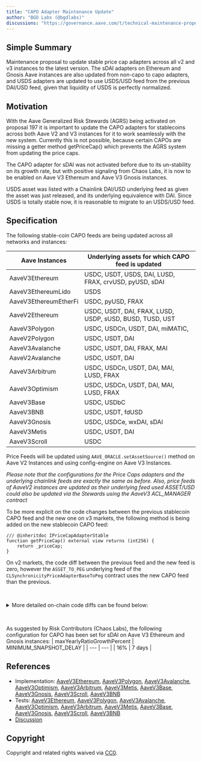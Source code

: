 ```yaml
---
title: "CAPO Adapter Maintenance Update"
author: "BGD Labs (@bgdlabs)"
discussions: "https://governance.aave.com/t/technical-maintenance-proposals/15274/55"
---
```


## Simple Summary

Maintenance proposal to update stable price cap adapters across all v2 and v3 instances to the latest version.
The sDAI adapters on Ethereum and Gnosis Aave instances are also updated from non-capo to capo adapters, and USDS adapters are updated to use USDS/USD feed from the previous DAI/USD feed, given that liquidity of USDS is perfectly normalized.

## Motivation

With the Aave Generalized Risk Stewards (AGRS) being activated on proposal 197 it is important to update the CAPO adapters for stablecoins across both Aave V2 and V3 instances for it to work seamlessly with the new system. Currently this is not possible, because certain CAPOs are missing a getter method getPriceCap() which prevents the AGRS system from updating the price caps.

The CAPO adapter for sDAI was not activated before due to its un-stability on its growth rate, but with positive signaling from Chaos Labs, it is now to be enabled on Aave V3 Ethereum and Aave V3 Gnosis instances.

USDS asset was listed with a Chainlink DAI/USD underlying feed as given the asset was just released, and its underlying equivalence with DAI. Since USDS is totally stable now, it is reasonable to migrate to an USDS/USD feed.

## Specification

The following stable-coin CAPO feeds are being updated across all networks and instances:

| Aave Instances        | Underlying assets for which CAPO feed is updated         |
| --------------------- | -------------------------------------------------------- |
| AaveV3Ethereum        | USDC, USDT, USDS, DAI, LUSD, FRAX, crvUSD, pyUSD, sDAI   |
| AaveV3EthereumLido    | USDS                                                     |
| AaveV3EthereumEtherFi | USDC, pyUSD, FRAX                                        |
| AaveV2Ethereum        | USDC, USDT, DAI, FRAX, LUSD, USDP, sUSD, BUSD, TUSD, UST |
| AaveV3Polygon         | USDC, USDCn, USDT, DAI, miMATIC,                         |
| AaveV2Polygon         | USDC, USDT, DAI                                          |
| AaveV3Avalanche       | USDC, USDT, DAI, FRAX, MAI                               |
| AaveV2Avalanche       | USDC, USDT, DAI                                          |
| AaveV3Arbitrum        | USDC, USDCn, USDT, DAI, MAI, LUSD, FRAX                  |
| AaveV3Optimism        | USDC, USDCn, USDT, DAI, MAI, LUSD, FRAX                  |
| AaveV3Base            | USDC, USDbC                                              |
| AaveV3BNB             | USDC, USDT, fdUSD                                        |
| AaveV3Gnosis          | USDC, USDCe, wxDAI, sDAI                                 |
| AaveV3Metis           | USDC, USDT, DAI                                          |
| AaveV3Scroll          | USDC                                                     |

Price Feeds will be updated using `AAVE_ORACLE.setAssetSource()` method on Aave V2 Instances and using config-engine on Aave V3 Instances.

_Please note that the configurations for the Price Caps adapters and the underlying chainlink feeds are exactly the same as before. Also, price feeds of AaveV2 instances are updated as their underlying feed used ASSET/USD could also be updated via the Stewards using the AaveV3 ACL_MANAGER contract_

To be more explicit on the code changes between the previous stablecoin CAPO feed and the new one on v3 markets, the following method is being added on the new stablecoin CAPO feed:

```
/// @inheritdoc IPriceCapAdapterStable
function getPriceCap() external view returns (int256) {
	return _priceCap;
}
```

On v2 markets, the code diff between the previous feed and the new feed is zero, however the `ASSET_TO_PEG` underlying feed of the `CLSynchronicityPriceAdapterBaseToPeg` contract uses the new CAPO feed than the previous.

&nbsp;

<details>
<summary>More detailed on-chain code diffs can be found below:</summary>

- Ethereum V3 Core:

  - [CURRENT_SDAI_NEW_SDAI](https://contract-diff.swiss-knife.xyz/?contractOld=0x29081f7aB5a644716EfcDC10D5c926c5fEe9F72B&contractNew=0xf83B85205241c3BCCA0a09D32FaE65c16e0CF236&chainIdOld=1&chainIdNew=1): Big diff as feed changed from non-capo to capo
  - [CURRENT_USDS_NEW_USDS](https://contract-diff.swiss-knife.xyz/?contractOld=0x4F01b76391A05d32B20FA2d05dD5963eE8db20E6&contractNew=0x94C7FD62fd0506e71d8142E9D36687fC72A86B02&chainIdOld=1&chainIdNew=1): Only unrelated dependency changes
  - [CURRENT_USDC_NEW_USDC](https://contract-diff.swiss-knife.xyz/?contractOld=0x736bF902680e68989886e9807CD7Db4B3E015d3C&contractNew=0xB6557F02F0a5dA7b9D3C2d979cc19e00e756F6dA&chainIdOld=1&chainIdNew=1): Addition of `getPriceCap()` method plus unrelated dependency changes
  - [NEW_USDT_NEW_USDC](https://contract-diff.swiss-knife.xyz/?contractOld=0x260326c220E469358846b187eE53328303Efe19C&contractNew=0xB6557F02F0a5dA7b9D3C2d979cc19e00e756F6dA&chainIdOld=1&chainIdNew=1): No diff
  - [CURRENT_USDT_CURRENT_USDC](https://contract-diff.swiss-knife.xyz/?contractOld=0xC26D4a1c46d884cfF6dE9800B6aE7A8Cf48B4Ff8&contractNew=0x736bF902680e68989886e9807CD7Db4B3E015d3C&chainIdOld=1&chainIdNew=1): No diff
  - [NEW_DAI_NEW_USDC](https://contract-diff.swiss-knife.xyz/?contractOld=0x5c66322CA59bB61e867B28195576DbD8dA4b08dE&contractNew=0xB6557F02F0a5dA7b9D3C2d979cc19e00e756F6dA&chainIdOld=1&chainIdNew=1): No diff
  - [CURRENT_DAI_CURRENT_USDC](https://contract-diff.swiss-knife.xyz/?contractOld=0xaEb897E1Dc6BbdceD3B9D551C71a8cf172F27AC4&contractNew=0x736bF902680e68989886e9807CD7Db4B3E015d3C&chainIdOld=1&chainIdNew=1): No diff
  - [NEW_LUSD_NEW_USDC](https://contract-diff.swiss-knife.xyz/?contractOld=0xEbb721daf3DA9f1b3dcEc590cDf648137172d7CB&contractNew=0xB6557F02F0a5dA7b9D3C2d979cc19e00e756F6dA&chainIdOld=1&chainIdNew=1): No diff
  - [CURRENT_LUSD_CURRENT_USDC](https://contract-diff.swiss-knife.xyz/?contractOld=0x9eCdfaCca946614cc32aF63F3DBe50959244F3af&contractNew=0x736bF902680e68989886e9807CD7Db4B3E015d3C&chainIdOld=1&chainIdNew=1): No diff
  - [NEW_FRAX_NEW_USDC](https://contract-diff.swiss-knife.xyz/?contractOld=0xeF50f8DC65402c3019586bc8725fCD0b99B8AAd7&contractNew=0xB6557F02F0a5dA7b9D3C2d979cc19e00e756F6dA&chainIdOld=1&chainIdNew=1): No diff
  - [CURRENT_FRAX_CURRENT_USDC](https://contract-diff.swiss-knife.xyz/?contractOld=0x45D270263BBee500CF8adcf2AbC0aC227097b036&contractNew=0x736bF902680e68989886e9807CD7Db4B3E015d3C&chainIdOld=1&chainIdNew=1): No diff
  - [NEW_CRVUSD_NEW_USDC](https://contract-diff.swiss-knife.xyz/?contractOld=0x9Dc30dc58c72f5B669aEa01d02A2e4da194eE893&contractNew=0xB6557F02F0a5dA7b9D3C2d979cc19e00e756F6dA&chainIdOld=1&chainIdNew=1): No diff
  - [CURRENT_CRVUSD_CURRENT_USDC](https://contract-diff.swiss-knife.xyz/?contractOld=0x02AeE5b225366302339748951E1a924617b8814F&contractNew=0x736bF902680e68989886e9807CD7Db4B3E015d3C&chainIdOld=1&chainIdNew=1): No diff
  - [NEW_PYUSD_NEW_USDC](https://contract-diff.swiss-knife.xyz/?contractOld=0x36964C0579D02E0a5AaAb89E24Cf8d7CDF3549EE&contractNew=0xB6557F02F0a5dA7b9D3C2d979cc19e00e756F6dA&chainIdOld=1&chainIdNew=1): No diff
  - [CURRENT_PYUSD_CURRENT_USDC](https://contract-diff.swiss-knife.xyz/?contractOld=0x150bAe7Ce224555D39AfdBc6Cb4B8204E594E022&contractNew=0x736bF902680e68989886e9807CD7Db4B3E015d3C&chainIdOld=1&chainIdNew=1): No diff

- Ethereum V3 Prime:

  - [CURRENT_USDS_NEW_USDS](https://contract-diff.swiss-knife.xyz/?contractOld=0x4F01b76391A05d32B20FA2d05dD5963eE8db20E6&contractNew=0x94C7FD62fd0506e71d8142E9D36687fC72A86B02&chainIdOld=1&chainIdNew=1): Only unrelated dependency changes

- Ethereum V3 EtherFi:

  - [CURRENT_USDC_NEW_USDC](https://contract-diff.swiss-knife.xyz/?contractOld=0x736bF902680e68989886e9807CD7Db4B3E015d3C&contractNew=0xB6557F02F0a5dA7b9D3C2d979cc19e00e756F6dA&chainIdOld=1&chainIdNew=1): Addition of `getPriceCap()` method plus unrelated dependency changes
  - [NEW_PYUSD_NEW_USDC](https://contract-diff.swiss-knife.xyz/?contractOld=0x36964C0579D02E0a5AaAb89E24Cf8d7CDF3549EE&contractNew=0xB6557F02F0a5dA7b9D3C2d979cc19e00e756F6dA&chainIdOld=1&chainIdNew=1): No diff
  - [CURRENT_PYUSD_CURRENT_USDC](https://contract-diff.swiss-knife.xyz/?contractOld=0x150bAe7Ce224555D39AfdBc6Cb4B8204E594E022&contractNew=0x736bF902680e68989886e9807CD7Db4B3E015d3C&chainIdOld=1&chainIdNew=1): No diff
  - [NEW_FRAX_NEW_USDC](https://contract-diff.swiss-knife.xyz/?contractOld=0xeF50f8DC65402c3019586bc8725fCD0b99B8AAd7&contractNew=0xB6557F02F0a5dA7b9D3C2d979cc19e00e756F6dA&chainIdOld=1&chainIdNew=1): No diff
  - [CURRENT_FRAX_CURRENT_USDC](https://contract-diff.swiss-knife.xyz/?contractOld=0x45D270263BBee500CF8adcf2AbC0aC227097b036&contractNew=0x736bF902680e68989886e9807CD7Db4B3E015d3C&chainIdOld=1&chainIdNew=1): No diff

- Ethereum V2:

  - [CURRENT_USDC_NEW_USDC](https://contract-diff.swiss-knife.xyz/?contractOld=0x9f2817536Cfd48BF59243d9D8802a5670F5Be05d&contractNew=0x0B9a09cc52afc0d38ACcbd649aca1Da299d34454&chainIdOld=1&chainIdNew=1): No diff
  - [CURRENT_USDT_NEW_USDT](https://contract-diff.swiss-knife.xyz/?contractOld=0xEfF57B0c8987eea8C491bdDD2F64c1c21297Cf74&contractNew=0xCB45B5c861a6468145b1720A620C38f55f736B74&chainIdOld=1&chainIdNew=1): No diff
  - [CURRENT_DAI_NEW_DAI](https://contract-diff.swiss-knife.xyz/?contractOld=0xd486FE27AAB0b3CAd1462D767292dd7a84F06E58&contractNew=0x53a7856Cb3092E9c7C2c50e05E5b24462B7B9698&chainIdOld=1&chainIdNew=1): No diff
  - [CURRENT_FRAX_NEW_FRAX](https://contract-diff.swiss-knife.xyz/?contractOld=0x1f7e2ccd6702a5c587160390A52111aF6020ac92&contractNew=0xfD4A67F3c42CCA8ab4De6fba35dc11ffc87EE65e&chainIdOld=1&chainIdNew=1): No diff
  - [CURRENT_LUSD_NEW_LUSD](https://contract-diff.swiss-knife.xyz/?contractOld=0x3a1b874ec865c466046cf131516d26Cc228dF0b3&contractNew=0xd44d9a2E4643d55c1FA503C01a6cbB874a48Ae2E&chainIdOld=1&chainIdNew=1): No diff
  - [CURRENT_USDP_NEW_USDP](https://contract-diff.swiss-knife.xyz/?contractOld=0x776292E6eb3eD2D28C0CFa77BaB9378A771424Be&contractNew=0x09e57964e9F314c61aA3614f9DdE037779Fc9ff1&chainIdOld=1&chainIdNew=1): No diff
  - [CURRENT_SUSD_NEW_SUSD](https://contract-diff.swiss-knife.xyz/?contractOld=0x00753D870Ceda60b38A9efeb47a724160BD8A749&contractNew=0xC3c79aa824373c793E60901428e11884BFeD83Ed&chainIdOld=1&chainIdNew=1): No diff
  - [CURRENT_BUSD_NEW_BUSD](https://contract-diff.swiss-knife.xyz/?contractOld=0x378E959C0eCBbA793217913cE1D8745f6d6B7aC7&contractNew=0x190be7269f53b4C3d8057b8c7a058A750ded1356&chainIdOld=1&chainIdNew=1): No diff
  - [CURRENT_TUSD_NEW_TUSD](https://contract-diff.swiss-knife.xyz/?contractOld=0x65f05c3bC078bf24EdeaCFD48D6312c103AC4a61&contractNew=0x34A99cE5B513Baa1e27af7eED8E9E190e0F92ce1&chainIdOld=1&chainIdNew=1): No diff
  - [CURRENT_UST_NEW_UST](https://contract-diff.swiss-knife.xyz/?contractOld=0x51d08b4912d33d051b57d784c7CAfC0cD42c0f45&contractNew=0x774a7BC8b395A3F9879197D21cF6e7c6a2639937&chainIdOld=1&chainIdNew=1): No diff

- Polygon V3:

  - [CURRENT_USDC_NEW_USDC](https://contract-diff.swiss-knife.xyz/?contractOld=0x17E33D122FC34c7ad8FBd4a1995Dff9c8aE675eb&contractNew=0x31Ebeb03223AaC82C8EB24C77624Ea40F4D849Fb&chainIdOld=137&chainIdNew=137): Addition of `getPriceCap()` method plus unrelated dependency changes
  - [NEW_USDT_NEW_USDC](https://contract-diff.swiss-knife.xyz/?contractOld=0x01Aba1Fe7D72a3490bEef7CD0C09e1Ba2dD88D83&contractNew=0x31Ebeb03223AaC82C8EB24C77624Ea40F4D849Fb&chainIdOld=137&chainIdNew=137): No diff
  - [CURRENT_USDT_CURRENT_USDC](https://contract-diff.swiss-knife.xyz/?contractOld=0xaA574f4f6E124E77a7a1B5Ed91c8b407000A7730&contractNew=0x17E33D122FC34c7ad8FBd4a1995Dff9c8aE675eb&chainIdOld=137&chainIdNew=137): No diff
  - [NEW_DAI_NEW_USDC](https://contract-diff.swiss-knife.xyz/?contractOld=0xa1913Df228db08F02F3F3Dc0f397Af3A2d2f96A1&contractNew=0x31Ebeb03223AaC82C8EB24C77624Ea40F4D849Fb&chainIdOld=137&chainIdNew=137): No diff
  - [CURRENT_DAI_CURRENT_USDC](https://contract-diff.swiss-knife.xyz/?contractOld=0xF86577E7d27Ed35b85A7645c58bAaA64453fe32B&contractNew=0x17E33D122FC34c7ad8FBd4a1995Dff9c8aE675eb&chainIdOld=137&chainIdNew=137): No diff
  - [NEW_MIMATIC_NEW_USDC](https://contract-diff.swiss-knife.xyz/?contractOld=0x1e2Ba4725c6847dC8304466c4eA25A872A7D43a8&contractNew=0x31Ebeb03223AaC82C8EB24C77624Ea40F4D849Fb&chainIdOld=137&chainIdNew=137): No diff
  - [CURRENT_MIMATIC_CURRENT_USDC](https://contract-diff.swiss-knife.xyz/?contractOld=0x4ae2Ab1af7e3b0092dbF3A4B20ec3de8fC834873&contractNew=0x17E33D122FC34c7ad8FBd4a1995Dff9c8aE675eb&chainIdOld=137&chainIdNew=137): No diff

- Polygon V2:

  - [CURRENT_USDC_NEW_USDC](https://contract-diff.swiss-knife.xyz/?contractOld=0xB611AA5E98112C7c3711Ca3a5187dC025B83C8e4&contractNew=0xeAa310d63670b8C36699cE53E3e926b23355F3df&chainIdOld=137&chainIdNew=137): No diff
  - [CURRENT_USDT_NEW_USDT](https://contract-diff.swiss-knife.xyz/?contractOld=0xf840c80932908EF206056dF0882bC595e7150607&contractNew=0xf44Fee6877F2f1a0b84c8bC49ff4Ec35DF089Ea0&chainIdOld=137&chainIdNew=137): No diff
  - [CURRENT_DAI_NEW_DAI](https://contract-diff.swiss-knife.xyz/?contractOld=0x08EDd9E1DF3b0b8498864C60a2FD6cDb13148885&contractNew=0xC368bAB13A2b46D02c20c28AeBaB79bbE7E067AA&chainIdOld=137&chainIdNew=137): No diff

- Avalanche V3:

  - [CURRENT_USDC_NEW_USDC](https://contract-diff.swiss-knife.xyz/?contractOld=0xD8277249e871BE9A402fa286C2C5ec16046dC512&contractNew=0xb0D7A8bbDcdb1203850b742bB4d7f57a1F1C8483&chainIdOld=43114&chainIdNew=43114): Addition of `getPriceCap()` method plus unrelated dependency changes
  - [NEW_USDT_NEW_USDC](https://contract-diff.swiss-knife.xyz/?contractOld=0x5b7810a910B4a878AaA4800a824E5E5796838009&contractNew=0xb0D7A8bbDcdb1203850b742bB4d7f57a1F1C8483&chainIdOld=43114&chainIdNew=43114): No diff
  - [CURRENT_USDT_CURRENT_USDC](https://contract-diff.swiss-knife.xyz/?contractOld=0x39185f2236A6022b682e8BB93C040d125DA093CF&contractNew=0xD8277249e871BE9A402fa286C2C5ec16046dC512&chainIdOld=43114&chainIdNew=43114): No diff
  - [NEW_DAI_NEW_USDC](https://contract-diff.swiss-knife.xyz/?contractOld=0x0b47c51CCD4FaDe1D93C750bFCAB0a5ce8734ED0&contractNew=0xb0D7A8bbDcdb1203850b742bB4d7f57a1F1C8483&chainIdOld=43114&chainIdNew=43114): No diff
  - [CURRENT_DAI_CURRENT_USDC](https://contract-diff.swiss-knife.xyz/?contractOld=0xf82da795727633aFA9BB0f1B08A87c0F6A38723f&contractNew=0xD8277249e871BE9A402fa286C2C5ec16046dC512&chainIdOld=43114&chainIdNew=43114): No diff
  - [NEW_FRAX_NEW_USDC](https://contract-diff.swiss-knife.xyz/?contractOld=0x0b7c356de5E68A8A257fcD23Ac1e8204D753A6fb&contractNew=0xb0D7A8bbDcdb1203850b742bB4d7f57a1F1C8483&chainIdOld=43114&chainIdNew=43114): No diff
  - [CURRENT_FRAX_CURRENT_USDC](https://contract-diff.swiss-knife.xyz/?contractOld=0x6208576378D06ce69A27987b7A524A9B15d499a4&contractNew=0xD8277249e871BE9A402fa286C2C5ec16046dC512&chainIdOld=43114&chainIdNew=43114): No diff
  - [NEW_MAI_NEW_USDC](https://contract-diff.swiss-knife.xyz/?contractOld=0x85142981C14D98a4B69B04225ca74b764648D443&contractNew=0xb0D7A8bbDcdb1203850b742bB4d7f57a1F1C8483&chainIdOld=43114&chainIdNew=43114): No diff
  - [CURRENT_MAI_CURRENT_USDC](https://contract-diff.swiss-knife.xyz/?contractOld=0xCcC55Db26B78a19Dba1beE0066F9c1665575439A&contractNew=0xD8277249e871BE9A402fa286C2C5ec16046dC512&chainIdOld=43114&chainIdNew=43114): No diff

- Avalanche V2:

  - [CURRENT_USDC_NEW_USDC](https://contract-diff.swiss-knife.xyz/?contractOld=0xD8277249e871BE9A402fa286C2C5ec16046dC512&contractNew=0xb0D7A8bbDcdb1203850b742bB4d7f57a1F1C8483&chainIdOld=43114&chainIdNew=43114): Addition of `getPriceCap()` method plus unrelated dependency changes
  - [NEW_USDT_NEW_USDC](https://contract-diff.swiss-knife.xyz/?contractOld=0x5b7810a910B4a878AaA4800a824E5E5796838009&contractNew=0xb0D7A8bbDcdb1203850b742bB4d7f57a1F1C8483&chainIdOld=43114&chainIdNew=43114): No diff
  - [NEW_DAI_NEW_USDC](https://contract-diff.swiss-knife.xyz/?contractOld=0x0b47c51CCD4FaDe1D93C750bFCAB0a5ce8734ED0&contractNew=0xb0D7A8bbDcdb1203850b742bB4d7f57a1F1C8483&chainIdOld=43114&chainIdNew=43114): No diff

- Arbitrum V3:

  - [CURRENT_USDC_NEW_USDC](https://contract-diff.swiss-knife.xyz/?contractOld=0xDe25a88F87FEd9F8999fAbF6729dCB121893623C&contractNew=0x6200A5122Af8D5D9e69f4d526311Cd85241ACeC9&chainIdOld=42161&chainIdNew=42161): Addition of `getPriceCap()` method plus unrelated dependency changes
  - [NEW_USDT_NEW_USDC](https://contract-diff.swiss-knife.xyz/?contractOld=0x476494a850eec47301F74C8c9c2652495c47C56c&contractNew=0x6200A5122Af8D5D9e69f4d526311Cd85241ACeC9&chainIdOld=42161&chainIdNew=42161): No diff
  - [CURRENT_USDT_CURRENT_USDC](https://contract-diff.swiss-knife.xyz/?contractOld=0x84dC1C52D7C340AA54B4e8799FBB31C3D28E67aD&contractNew=0xDe25a88F87FEd9F8999fAbF6729dCB121893623C&chainIdOld=42161&chainIdNew=42161): No diff
  - [NEW_DAI_NEW_USDC](https://contract-diff.swiss-knife.xyz/?contractOld=0x9F221bfD2d3F226b187d4419b49117aD7E698977&contractNew=0x6200A5122Af8D5D9e69f4d526311Cd85241ACeC9&chainIdOld=42161&chainIdNew=42161): No diff
  - [CURRENT_DAI_CURRENT_USDC](https://contract-diff.swiss-knife.xyz/?contractOld=0x4a838a3Dac6633bB1fd932B6f356DecFCAf7803D&contractNew=0xDe25a88F87FEd9F8999fAbF6729dCB121893623C&chainIdOld=42161&chainIdNew=42161): No diff
  - [NEW_LUSD_NEW_USDC](https://contract-diff.swiss-knife.xyz/?contractOld=0xc8b3e2776260c7e7A9C158a2344776e65E10ceE8&contractNew=0x6200A5122Af8D5D9e69f4d526311Cd85241ACeC9&chainIdOld=42161&chainIdNew=42161): No diff
  - [CURRENT_LUSD_CURRENT_USDC](https://contract-diff.swiss-knife.xyz/?contractOld=0x341B110bDF665A20F0D5f84A92FcAF5EbeEBC629&contractNew=0xDe25a88F87FEd9F8999fAbF6729dCB121893623C&chainIdOld=42161&chainIdNew=42161): No diff
  - [NEW_FRAX_NEW_USDC](https://contract-diff.swiss-knife.xyz/?contractOld=0xC1d2Faa98935eA2f2eD34Bc84edb00B387061376&contractNew=0x6200A5122Af8D5D9e69f4d526311Cd85241ACeC9&chainIdOld=42161&chainIdNew=42161): No diff
  - [CURRENT_FRAX_CURRENT_USDC](https://contract-diff.swiss-knife.xyz/?contractOld=0x06919EB75Bd6BA817D38CC70C1CA588ac7a01C10&contractNew=0xDe25a88F87FEd9F8999fAbF6729dCB121893623C&chainIdOld=42161&chainIdNew=42161): No diff
  - [NEW_MAI_NEW_USDC](https://contract-diff.swiss-knife.xyz/?contractOld=0xAF92b0A685a15F4E26B6d7DA86F1a9C8C01E2a09&contractNew=0x6200A5122Af8D5D9e69f4d526311Cd85241ACeC9&chainIdOld=42161&chainIdNew=42161): No diff
  - [CURRENT_MAI_CURRENT_USDC](https://contract-diff.swiss-knife.xyz/?contractOld=0x7a7cE08a1057723CCEDeA2462407427Ae33FFEb2&contractNew=0xDe25a88F87FEd9F8999fAbF6729dCB121893623C&chainIdOld=42161&chainIdNew=42161): No diff

- Optimism V3:

  - [CURRENT_USDC_NEW_USDC](https://contract-diff.swiss-knife.xyz/?contractOld=0x2daA7078f78485A708003989cBc9a643e3b4B61f&contractNew=0x6379A975Ef93EC2bE87f56A02CCF8535dFAde201&chainIdOld=10&chainIdNew=10): Addition of `getPriceCap()` method plus unrelated dependency changes
  - [NEW_USDT_NEW_USDC](https://contract-diff.swiss-knife.xyz/?contractOld=0xDb4E371F8dc7D834D3F1359295c669352ECe7D9c&contractNew=0x6379A975Ef93EC2bE87f56A02CCF8535dFAde201&chainIdOld=10&chainIdNew=10): No diff
  - [CURRENT_USDT_CURRENT_USDC](https://contract-diff.swiss-knife.xyz/?contractOld=0x70E6DBBFFc9c3c6fB4a9c349E3101B7dCEE67f4D&contractNew=0x2daA7078f78485A708003989cBc9a643e3b4B61f&chainIdOld=10&chainIdNew=10): No diff
  - [NEW_DAI_NEW_USDC](https://contract-diff.swiss-knife.xyz/?contractOld=0xf116891adaBb21Df94663c8Aa62f87fC1bc19d53&contractNew=0x6379A975Ef93EC2bE87f56A02CCF8535dFAde201&chainIdOld=10&chainIdNew=10): No diff
  - [CURRENT_DAI_CURRENT_USDC](https://contract-diff.swiss-knife.xyz/?contractOld=0x1a96fe91278bcF6F19665F642FE7a88cD5c360bb&contractNew=0x2daA7078f78485A708003989cBc9a643e3b4B61f&chainIdOld=10&chainIdNew=10): No diff
  - [NEW_LUSD_NEW_USDC](https://contract-diff.swiss-knife.xyz/?contractOld=0x5a602E33B935415477550c709a79cDF23E1355d5&contractNew=0x6379A975Ef93EC2bE87f56A02CCF8535dFAde201&chainIdOld=10&chainIdNew=10): No diff
  - [CURRENT_LUSD_CURRENT_USDC](https://contract-diff.swiss-knife.xyz/?contractOld=0x8f4dAFb6Feb190e7846eb7665fD49FFb1177Ff8e&contractNew=0x2daA7078f78485A708003989cBc9a643e3b4B61f&chainIdOld=10&chainIdNew=10): No diff
  - [NEW_SUSD_NEW_USDC](https://contract-diff.swiss-knife.xyz/?contractOld=0x8ea108096AdEA6Ac059cbEaE6862ce9BB52B4E87&contractNew=0x6379A975Ef93EC2bE87f56A02CCF8535dFAde201&chainIdOld=10&chainIdNew=10): No diff
  - [CURRENT_SUSD_CURRENT_USDC](https://contract-diff.swiss-knife.xyz/?contractOld=0xC77E9CF9603F5ef5503213229ABB1Fec3001f312&contractNew=0x2daA7078f78485A708003989cBc9a643e3b4B61f&chainIdOld=10&chainIdNew=10): No diff
  - [NEW_MAI_NEW_USDC](https://contract-diff.swiss-knife.xyz/?contractOld=0x1D85F6eB05f618154ac520D2fDa74C40D21BD93e&contractNew=0x6379A975Ef93EC2bE87f56A02CCF8535dFAde201&chainIdOld=10&chainIdNew=10): No diff
  - [CURRENT_MAI_CURRENT_USDC](https://contract-diff.swiss-knife.xyz/?contractOld=0xc6ac65E8f4F50a6655Efd78A92b6c503B5B625C8&contractNew=0x2daA7078f78485A708003989cBc9a643e3b4B61f&chainIdOld=10&chainIdNew=10): No diff

- Base V3:

  - [CURRENT_USDC_NEW_USDC](https://contract-diff.swiss-knife.xyz/?contractOld=0x978D8878b53Fbe40dab7D4AB47b97AB622FFeF9f&contractNew=0xfcF82bFa2485253263969167583Ea4de09e9993b&chainIdOld=8453&chainIdNew=8453): Addition of `getPriceCap()` method plus unrelated dependency changes

- BNB V3:

  - [CURRENT_USDC_NEW_USDC](https://contract-diff.swiss-knife.xyz/?contractOld=0xaFcFF74AE956f4c23c27Db49659D4a7F350415C1&contractNew=0x9102a9553B470dbD0dC74009a870A5886C92902C&chainIdOld=56&chainIdNew=56): Addition of `getPriceCap()` method plus unrelated dependency changes
  - [NEW_USDT_NEW_USDC](https://contract-diff.swiss-knife.xyz/?contractOld=0xee845A7A40A090Da256420A293803C35B7F436b6&contractNew=0x9102a9553B470dbD0dC74009a870A5886C92902C&chainIdOld=56&chainIdNew=56): No diff
  - [CURRENT_USDT_CURRENT_USDC](https://contract-diff.swiss-knife.xyz/?contractOld=0x0F682319Ed4A240b7a2599A48C965049515D9bC3&contractNew=0xaFcFF74AE956f4c23c27Db49659D4a7F350415C1&chainIdOld=56&chainIdNew=56): No diff
  - [NEW_FDUSD_NEW_USDC](https://contract-diff.swiss-knife.xyz/?contractOld=0x72Cb7a00D439296A6fC3c9face9Eca96bfdEf825&contractNew=0x9102a9553B470dbD0dC74009a870A5886C92902C&chainIdOld=56&chainIdNew=56): No diff
  - [CURRENT_FDUSD_CURRENT_USDC](https://contract-diff.swiss-knife.xyz/?contractOld=0x60a117Fa5bAbee4d645884fB11E413Da4F893b6D&contractNew=0xaFcFF74AE956f4c23c27Db49659D4a7F350415C1&chainIdOld=56&chainIdNew=56): No diff

- Gnosis V3:

  - [CURRENT_SDAI_NEW_SDAI](https://contract-diff.swiss-knife.xyz/?contractOld=0x1D0f881Ce1a646E2f27Dec3c57Fa056cB838BCC2&contractNew=0x620424f393dD413c2F8Dc2980905c4daa3619e61&chainIdOld=100&chainIdNew=100): Big diff as feed changed from non-capo to capo
  - [CURRENT_USDC_NEW_USDC](https://contract-diff.swiss-knife.xyz/?contractOld=0x0a2d05bc646C65A029e602c257DfA14adF8BfAd2&contractNew=0x1450C4BE9dd66889CddAB77e5947B6166ACbfAE2&chainIdOld=100&chainIdNew=100): Addition of `getPriceCap()` method plus unrelated dependency changes
  - [NEW_WXDAI_NEW_USDC](https://contract-diff.swiss-knife.xyz/?contractOld=0x7443afE82986d7475Cea0c5b04C6F1581fdAce87&contractNew=0x1450C4BE9dd66889CddAB77e5947B6166ACbfAE2&chainIdOld=100&chainIdNew=100): No diff
  - [CURRENT_WXDAI_CURRENT_USDC](https://contract-diff.swiss-knife.xyz/?contractOld=0xE5269eF0CE04E509E8134624c7BF043b21e10897&contractNew=0x0a2d05bc646C65A029e602c257DfA14adF8BfAd2&chainIdOld=100&chainIdNew=100): No diff

- Scroll V3:
  - [CURRENT_USDC_NEW_USDC](https://contract-diff.swiss-knife.xyz/?contractOld=0x427Fd98dbD1DbC2D4e792350caBe7c9665F35bee&contractNew=0x1685D81212580DD4cDA287616C2f6F4794927e18&chainIdOld=534352&chainIdNew=534352): Addition of `getPriceCap()` method plus unrelated dependency changes

</details>

&nbsp;

As suggested by Risk Contributors (Chaos Labs), the following configuration for CAPO has been set for sDAI on Aave V3 Ethereum and Gnosis instances:
| maxYearlyRatioGrowthPercent | MINIMUM_SNAPSHOT_DELAY |
| --- | --- |
| 16% | 7 days |

## References

- Implementation: [AaveV3Ethereum](https://github.com/bgd-labs/aave-proposals-v3/blob/7167caf245b4244071fde01d7b402714fecfd39f/src/20241101_Multi_UpdatePriceCapAdaptersCAPO/AaveV3Ethereum_UpdatePriceCapAdaptersCAPO_20241101.sol), [AaveV3Polygon](https://github.com/bgd-labs/aave-proposals-v3/blob/7167caf245b4244071fde01d7b402714fecfd39f/src/20241101_Multi_UpdatePriceCapAdaptersCAPO/AaveV3Polygon_UpdatePriceCapAdaptersCAPO_20241101.sol), [AaveV3Avalanche](https://github.com/bgd-labs/aave-proposals-v3/blob/7167caf245b4244071fde01d7b402714fecfd39f/src/20241101_Multi_UpdatePriceCapAdaptersCAPO/AaveV3Avalanche_UpdatePriceCapAdaptersCAPO_20241101.sol), [AaveV3Optimism](https://github.com/bgd-labs/aave-proposals-v3/blob/7167caf245b4244071fde01d7b402714fecfd39f/src/20241101_Multi_UpdatePriceCapAdaptersCAPO/AaveV3Optimism_UpdatePriceCapAdaptersCAPO_20241101.sol), [AaveV3Arbitrum](https://github.com/bgd-labs/aave-proposals-v3/blob/7167caf245b4244071fde01d7b402714fecfd39f/src/20241101_Multi_UpdatePriceCapAdaptersCAPO/AaveV3Arbitrum_UpdatePriceCapAdaptersCAPO_20241101.sol), [AaveV3Metis](https://github.com/bgd-labs/aave-proposals-v3/blob/7167caf245b4244071fde01d7b402714fecfd39f/src/20241101_Multi_UpdatePriceCapAdaptersCAPO/AaveV3Metis_UpdatePriceCapAdaptersCAPO_20241101.sol), [AaveV3Base](https://github.com/bgd-labs/aave-proposals-v3/blob/7167caf245b4244071fde01d7b402714fecfd39f/src/20241101_Multi_UpdatePriceCapAdaptersCAPO/AaveV3Base_UpdatePriceCapAdaptersCAPO_20241101.sol), [AaveV3Gnosis](https://github.com/bgd-labs/aave-proposals-v3/blob/7167caf245b4244071fde01d7b402714fecfd39f/src/20241101_Multi_UpdatePriceCapAdaptersCAPO/AaveV3Gnosis_UpdatePriceCapAdaptersCAPO_20241101.sol), [AaveV3Scroll](https://github.com/bgd-labs/aave-proposals-v3/blob/7167caf245b4244071fde01d7b402714fecfd39f/src/20241101_Multi_UpdatePriceCapAdaptersCAPO/AaveV3Scroll_UpdatePriceCapAdaptersCAPO_20241101.sol), [AaveV3BNB](https://github.com/bgd-labs/aave-proposals-v3/blob/7167caf245b4244071fde01d7b402714fecfd39f/src/20241101_Multi_UpdatePriceCapAdaptersCAPO/AaveV3BNB_UpdatePriceCapAdaptersCAPO_20241101.sol)
- Tests: [AaveV3Ethereum](https://github.com/bgd-labs/aave-proposals-v3/blob/7167caf245b4244071fde01d7b402714fecfd39f/src/20241101_Multi_UpdatePriceCapAdaptersCAPO/AaveV3Ethereum_UpdatePriceCapAdaptersCAPO_20241101.t.sol), [AaveV3Polygon](https://github.com/bgd-labs/aave-proposals-v3/blob/7167caf245b4244071fde01d7b402714fecfd39f/src/20241101_Multi_UpdatePriceCapAdaptersCAPO/AaveV3Polygon_UpdatePriceCapAdaptersCAPO_20241101.t.sol), [AaveV3Avalanche](https://github.com/bgd-labs/aave-proposals-v3/blob/7167caf245b4244071fde01d7b402714fecfd39f/src/20241101_Multi_UpdatePriceCapAdaptersCAPO/AaveV3Avalanche_UpdatePriceCapAdaptersCAPO_20241101.t.sol), [AaveV3Optimism](https://github.com/bgd-labs/aave-proposals-v3/blob/7167caf245b4244071fde01d7b402714fecfd39f/src/20241101_Multi_UpdatePriceCapAdaptersCAPO/AaveV3Optimism_UpdatePriceCapAdaptersCAPO_20241101.t.sol), [AaveV3Arbitrum](https://github.com/bgd-labs/aave-proposals-v3/blob/7167caf245b4244071fde01d7b402714fecfd39f/src/20241101_Multi_UpdatePriceCapAdaptersCAPO/AaveV3Arbitrum_UpdatePriceCapAdaptersCAPO_20241101.t.sol), [AaveV3Metis](https://github.com/bgd-labs/aave-proposals-v3/blob/7167caf245b4244071fde01d7b402714fecfd39f/src/20241101_Multi_UpdatePriceCapAdaptersCAPO/AaveV3Metis_UpdatePriceCapAdaptersCAPO_20241101.t.sol), [AaveV3Base](https://github.com/bgd-labs/aave-proposals-v3/blob/7167caf245b4244071fde01d7b402714fecfd39f/src/20241101_Multi_UpdatePriceCapAdaptersCAPO/AaveV3Base_UpdatePriceCapAdaptersCAPO_20241101.t.sol), [AaveV3Gnosis](https://github.com/bgd-labs/aave-proposals-v3/blob/7167caf245b4244071fde01d7b402714fecfd39f/src/20241101_Multi_UpdatePriceCapAdaptersCAPO/AaveV3Gnosis_UpdatePriceCapAdaptersCAPO_20241101.t.sol), [AaveV3Scroll](https://github.com/bgd-labs/aave-proposals-v3/blob/7167caf245b4244071fde01d7b402714fecfd39f/src/20241101_Multi_UpdatePriceCapAdaptersCAPO/AaveV3Scroll_UpdatePriceCapAdaptersCAPO_20241101.t.sol), [AaveV3BNB](https://github.com/bgd-labs/aave-proposals-v3/blob/7167caf245b4244071fde01d7b402714fecfd39f/src/20241101_Multi_UpdatePriceCapAdaptersCAPO/AaveV3BNB_UpdatePriceCapAdaptersCAPO_20241101.t.sol)
- [Discussion](https://governance.aave.com/t/technical-maintenance-proposals/15274/55)

## Copyright

Copyright and related rights waived via [CC0](https://creativecommons.org/publicdomain/zero/1.0/).
